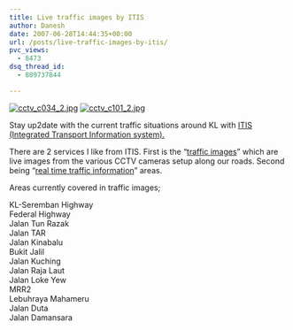 ```yaml
---
title: Live traffic images by ITIS
author: Danesh
date: 2007-06-28T14:44:35+00:00
url: /posts/live-traffic-images-by-itis/
pvc_views:
  - 8473
dsq_thread_id:
  - 889737844

---
```

[![cctv_c034_2.jpg][1]][2] [![cctv_c101_2.jpg][3]][4]

Stay up2date with the current traffic situations around KL with [ITIS (Integrated Transport Information system).][5]

There are 2 services I like from ITIS. First is the &#8220;[traffic images][6]&#8221; which are live images from the various CCTV cameras setup along our roads. Second being &#8220;[real time traffic information][7]&#8221; areas.

Areas currently covered in traffic images;

KL-Seremban Highway  
Federal Highway  
Jalan Tun Razak  
Jalan TAR  
Jalan Kinabalu  
Bukit Jalil  
Jalan Kuching  
Jalan Raja Laut  
Jalan Loke Yew  
MRR2  
Lebuhraya Mahameru  
Jalan Duta  
Jalan Damansara

 [1]: /wp-content/uploads/2007/06/cctv_c034_2.jpg
 [2]: /wp-content/uploads/2007/06/cctv_c034_2.jpg "cctv_c034_2.jpg"
 [3]: /wp-content/uploads/2007/06/cctv_c101_2.jpg
 [4]: /wp-content/uploads/2007/06/cctv_c101_2.jpg "cctv_c101_2.jpg"
 [5]: http://www.itis.com.my
 [6]: javascript:popUp('/itis4/cctv_klsban.jsp')
 [7]: http://www.itis.com.my/itis/index.jsp#
